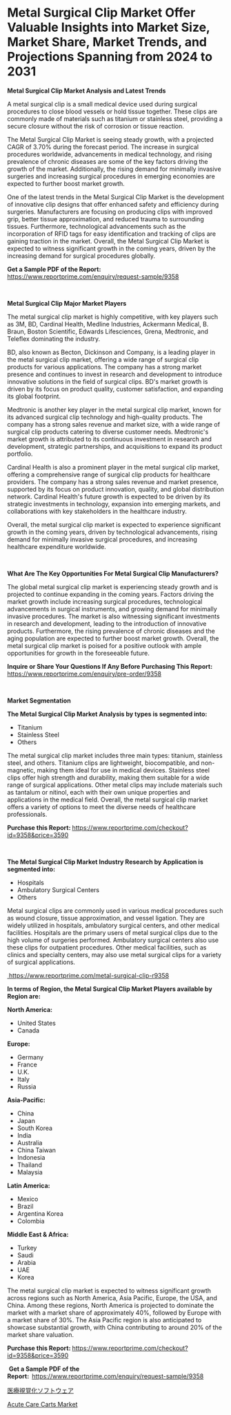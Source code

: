 <p><h1>Metal Surgical Clip Market Offer Valuable Insights into Market Size, Market Share, Market Trends, and Projections Spanning from 2024 to 2031</h1></p><p><strong>Metal Surgical Clip Market Analysis and Latest Trends</strong></p>
<p><p>A metal surgical clip is a small medical device used during surgical procedures to close blood vessels or hold tissue together. These clips are commonly made of materials such as titanium or stainless steel, providing a secure closure without the risk of corrosion or tissue reaction.</p><p>The Metal Surgical Clip Market is seeing steady growth, with a projected CAGR of 3.70% during the forecast period. The increase in surgical procedures worldwide, advancements in medical technology, and rising prevalence of chronic diseases are some of the key factors driving the growth of the market. Additionally, the rising demand for minimally invasive surgeries and increasing surgical procedures in emerging economies are expected to further boost market growth.</p><p>One of the latest trends in the Metal Surgical Clip Market is the development of innovative clip designs that offer enhanced safety and efficiency during surgeries. Manufacturers are focusing on producing clips with improved grip, better tissue approximation, and reduced trauma to surrounding tissues. Furthermore, technological advancements such as the incorporation of RFID tags for easy identification and tracking of clips are gaining traction in the market. Overall, the Metal Surgical Clip Market is expected to witness significant growth in the coming years, driven by the increasing demand for surgical procedures globally.</p></p>
<p><strong>Get a Sample PDF of the Report:&nbsp;</strong> <a href="https://www.reportprime.com/enquiry/request-sample/9358">https://www.reportprime.com/enquiry/request-sample/9358</a></p>
<p>&nbsp;</p>
<p><strong>Metal Surgical Clip Major Market Players</strong></p>
<p><p>The metal surgical clip market is highly competitive, with key players such as 3M, BD, Cardinal Health, Medline Industries, Ackermann Medical, B. Braun, Boston Scientific, Edwards Lifesciences, Grena, Medtronic, and Teleflex dominating the industry. </p><p>BD, also known as Becton, Dickinson and Company, is a leading player in the metal surgical clip market, offering a wide range of surgical clip products for various applications. The company has a strong market presence and continues to invest in research and development to introduce innovative solutions in the field of surgical clips. BD's market growth is driven by its focus on product quality, customer satisfaction, and expanding its global footprint. </p><p>Medtronic is another key player in the metal surgical clip market, known for its advanced surgical clip technology and high-quality products. The company has a strong sales revenue and market size, with a wide range of surgical clip products catering to diverse customer needs. Medtronic's market growth is attributed to its continuous investment in research and development, strategic partnerships, and acquisitions to expand its product portfolio. </p><p>Cardinal Health is also a prominent player in the metal surgical clip market, offering a comprehensive range of surgical clip products for healthcare providers. The company has a strong sales revenue and market presence, supported by its focus on product innovation, quality, and global distribution network. Cardinal Health's future growth is expected to be driven by its strategic investments in technology, expansion into emerging markets, and collaborations with key stakeholders in the healthcare industry. </p><p>Overall, the metal surgical clip market is expected to experience significant growth in the coming years, driven by technological advancements, rising demand for minimally invasive surgical procedures, and increasing healthcare expenditure worldwide.</p></p>
<p>&nbsp;</p>
<p><strong>What Are The Key Opportunities For Metal Surgical Clip Manufacturers?</strong></p>
<p><p>The global metal surgical clip market is experiencing steady growth and is projected to continue expanding in the coming years. Factors driving the market growth include increasing surgical procedures, technological advancements in surgical instruments, and growing demand for minimally invasive procedures. The market is also witnessing significant investments in research and development, leading to the introduction of innovative products. Furthermore, the rising prevalence of chronic diseases and the aging population are expected to further boost market growth. Overall, the metal surgical clip market is poised for a positive outlook with ample opportunities for growth in the foreseeable future.</p></p>
<p><strong>Inquire or Share Your Questions If Any Before Purchasing This Report:</strong> <a href="https://www.reportprime.com/enquiry/pre-order/9358">https://www.reportprime.com/enquiry/pre-order/9358</a></p>
<p>&nbsp;</p>
<p><strong>Market Segmentation</strong></p>
<p><strong>The Metal Surgical Clip Market Analysis by types is segmented into:</strong></p>
<p><ul><li>Titanium</li><li>Stainless Steel</li><li>Others</li></ul></p>
<p><p>The metal surgical clip market includes three main types: titanium, stainless steel, and others. Titanium clips are lightweight, biocompatible, and non-magnetic, making them ideal for use in medical devices. Stainless steel clips offer high strength and durability, making them suitable for a wide range of surgical applications. Other metal clips may include materials such as tantalum or nitinol, each with their own unique properties and applications in the medical field. Overall, the metal surgical clip market offers a variety of options to meet the diverse needs of healthcare professionals.</p></p>
<p><strong>Purchase this Report:&nbsp;</strong><a href="https://www.reportprime.com/checkout?id=9358&price=3590">https://www.reportprime.com/checkout?id=9358&price=3590</a></p>
<p>&nbsp;</p>
<p><strong>The Metal Surgical Clip Market Industry Research by Application is segmented into:</strong></p>
<p><ul><li>Hospitals</li><li>Ambulatory Surgical Centers</li><li>Others</li></ul></p>
<p><p>Metal surgical clips are commonly used in various medical procedures such as wound closure, tissue approximation, and vessel ligation. They are widely utilized in hospitals, ambulatory surgical centers, and other medical facilities. Hospitals are the primary users of metal surgical clips due to the high volume of surgeries performed. Ambulatory surgical centers also use these clips for outpatient procedures. Other medical facilities, such as clinics and specialty centers, may also use metal surgical clips for a variety of surgical applications.</p></p>
<p><a href="https://www.reportprime.com/metal-surgical-clip-r9358">&nbsp;https://www.reportprime.com/metal-surgical-clip-r9358</a></p>
<p><strong>In terms of Region, the Metal Surgical Clip Market Players available by Region are:</strong></p>
<p>
    <p> <strong> North America: </strong>
        <ul>
            <li>United States</li>
            <li>Canada</li>
        </ul>
        </p> 
    <p> <strong> Europe: </strong>
        <ul>
            <li>Germany</li>
            <li>France</li>
            <li>U.K.</li>
            <li>Italy</li>
            <li>Russia</li>
        </ul>
        </p> 
    <p> <strong> Asia-Pacific: </strong>
        <ul>
            <li>China</li>
            <li>Japan</li>
            <li>South Korea</li>
            <li>India</li>
            <li>Australia</li>
            <li>China Taiwan</li>
            <li>Indonesia</li>
            <li>Thailand</li>
            <li>Malaysia</li>
        </ul>
        </p> 
    <p> <strong> Latin America: </strong>
        <ul>
            <li>Mexico</li>
            <li>Brazil</li>
            <li>Argentina Korea</li>
            <li>Colombia</li>
        </ul>
        </p> 
    <p> <strong> Middle East & Africa: </strong>
        <ul>
            <li>Turkey</li>
            <li>Saudi</li>
            <li>Arabia</li>
            <li>UAE</li>
            <li>Korea</li>
        </ul>
    </p>
    </p>
<p><p>The metal surgical clip market is expected to witness significant growth across regions such as North America, Asia Pacific, Europe, the USA, and China. Among these regions, North America is projected to dominate the market with a market share of approximately 40%, followed by Europe with a market share of 30%. The Asia Pacific region is also anticipated to showcase substantial growth, with China contributing to around 20% of the market share valuation.</p></p>
<p><strong>Purchase this Report: </strong><a href="https://www.reportprime.com/checkout?id=9358&price=3590">https://www.reportprime.com/checkout?id=9358&price=3590</a></p>
<p>&nbsp;<strong>Get a Sample PDF of the Report:&nbsp;&nbsp;</strong><a href="https://www.reportprime.com/enquiry/request-sample/9358">https://www.reportprime.com/enquiry/request-sample/9358</a></p>
<p><strong></strong></p>
<p><p><a href="https://github.com/one-cool-chick/Market-Research-Report-List-1/blob/main/118050523525.md">医療視覚化ソフトウェア</a></p><p><a href="https://github.com/dimitrishawkinswaynenp91rgz/Market-Research-Report-List-2/blob/main/acute-care-carts-market.md">Acute Care Carts Market</a></p></p>